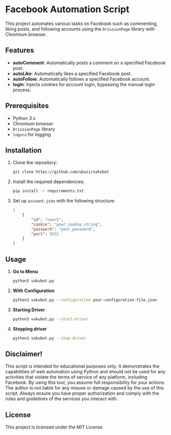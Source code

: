 # Facebook Automation Script

This project automates various tasks on Facebook such as commenting, liking posts, and following accounts using the `DrissionPage` library with Chromium browser.

## Features

- **autoComment**: Automatically posts a comment on a specified Facebook post.
- **autoLike**: Automatically likes a specified Facebook post.
- **autoFollow**: Automatically follows a specified Facebook account.
- **login**: Injects cookies for account login, bypassing the manual login process.

## Prerequisites

- Python 3.x
- Chromium browser
- `DrissionPage` library
- `loguru` for logging

## Installation

1. Clone the repository:
    ```bash
    git clone https://github.com/ubaii/vakubot
    ```

2. Install the required dependencies:
    ```bash
    pip install -r requirements.txt
    ```

3. Set up `account.json` with the following structure:
    ```json
    [
        {
            "id": "user1",
            "cookie": "your_cookie_string",
            "password": "your_password",
            "port": 9222
        }
    ]
    ```

## Usage

1. **Go to Menu**
    ```bash
    python3 vakubot.py
    ```

2. **With Configuration**
    ```bash
    python3 vakubot.py --configuration your-configuration-file.json
    ```

3. **Starting Driver**
    ```bash
    python3 vakubot.py --start-driver
    ```

4. **Stopping driver**
    ```bash
    python3 vakubot.py --stop-driver
    ```

## Disclaimer!
This script is intended for educational purposes only. It demonstrates the capabilities of web automation using Python and should not be used for any activities that violate the terms of service of any platform, including Facebook.
By using this tool, you assume full responsibility for your actions. The author is not liable for any misuse or damage caused by the use of this script. Always ensure you have proper authorization and comply with the rules and guidelines of the services you interact with.

## License

This project is licensed under the MIT License.
